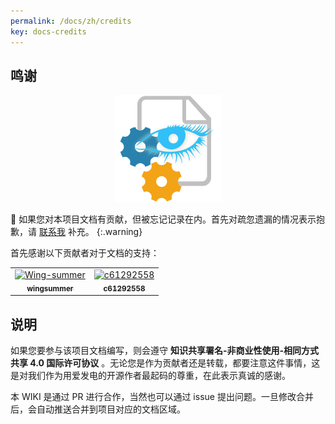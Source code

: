 ```yaml
---
permalink: /docs/zh/credits
key: docs-credits
---
```


## 鸣谢

<p align="center">
<img alt="羽云十六进制编辑器2" src="/assets/images/appicon.png" />
</p>

🏅 如果您对本项目文档有贡献，但被忘记记录在内。首先对疏忽遗漏的情况表示抱歉，请 [联系我](https://github.com/Wing-summer) 补充。
{:.warning}

首先感谢以下贡献者对于文档的支持：

<table>
    <tr>
        <td align="center">
            <a href="https://github.com/Wing-summer">
                <img src="https://avatars.githubusercontent.com/u/59953528?v=4" width="100;" alt="Wing-summer"/>
                <br />
                <sub><b>wingsummer</b></sub>
            </a>
        </td>
        <td align="center">
            <a href="https://github.com/c61292558">
                <img src="https://avatars.githubusercontent.com/u/11317413?v=4" width="100;" alt="c61292558"/>
                <br />
                <sub><b>c61292558</b></sub>
            </a>
        </td>
    </tr>
</table>

## 说明

如果您要参与该项目文档编写，则会遵守 **知识共享署名-非商业性使用-相同方式共享 4.0 国际许可协议** 。无论您是作为贡献者还是转载，都要注意这件事情，这是对我们作为用爱发电的开源作者最起码的尊重，在此表示真诚的感谢。

本 WIKI 是通过 PR 进行合作，当然也可以通过 issue 提出问题。一旦修改合并后，会自动推送合并到项目对应的文档区域。
